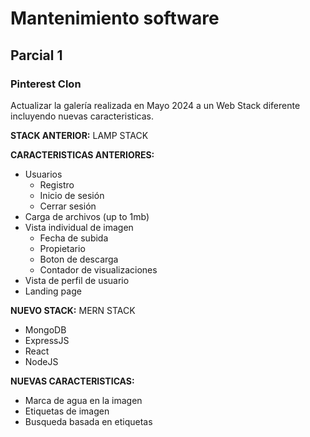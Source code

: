 # Mantenimiento software

## Parcial 1

### Pinterest Clon

Actualizar la galería realizada en Mayo 2024 a un Web Stack diferente incluyendo nuevas caracteristicas.

**STACK ANTERIOR:** LAMP STACK

**CARACTERISTICAS ANTERIORES:** 
- Usuarios
    - Registro 
    - Inicio de sesión
    - Cerrar sesión
- Carga de archivos (up to 1mb)
- Vista individual de imagen
    - Fecha de subida
    - Propietario
    - Boton de descarga
    - Contador de visualizaciones
- Vista de perfil de usuario
- Landing page

**NUEVO STACK:** MERN STACK
- MongoDB
- ExpressJS
- React
- NodeJS

**NUEVAS CARACTERISTICAS:**
- Marca de agua en la imagen
- Etiquetas de imagen
- Busqueda basada en etiquetas
